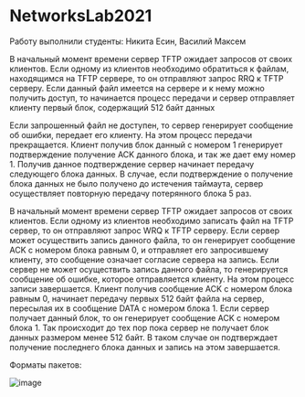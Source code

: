 # NetworksLab2021

Работу выполнили студенты: Никита Есин, Василий Максем

В начальный момент времени сервер TFTP ожидает запросов от своих клиентов.
Если одному из клиентов необходимо обратиться к файлам, находящимся на TFTP
сервере, то он отправляют запрос RRQ к TFTP серверу. Если данный файл имеется
на сервере и к нему можно получить доступ, то начинается процесс передачи
и сервер отправляет клиенту первый блок, содержащий 512 байт данных

Если
запрошенный файл не доступен, то сервер генерирует сообщение об ошибки, передает его клиенту. На этом процесс передачи прекращается. Клиент получив блок
данный с номером 1 генерирует подтверждение получение ACK данного блока, и
так же дает ему номер 1. Получив данное подтверждение сервер начинает передачу
следующего блока данных. В случае, если подтверждение о получение блока данных
не было получено до истечения таймаута, сервер осуществляет повторную передачу
потерянного блока 5 раз. 

В начальный момент времени сервер TFTP ожидает запросов от своих клиентов.
Если одному из клиентов необходимо записать файл на TFTP сервер, то он отправляют запрос WRQ к TFTP серверу. Если сервер может осуществить запись данного
файла, то он генерирует сообщение ACK с номером блока равным 0, и отправляет
его запросившему клиенту, это сообщение означает согласие сервера на запись. Если
сервер не может осуществить запись данного файла, то генерируется сообщение
об ошибке, которое отправляется клиенту. На этом процесс записи завершается.
Клиент получив сообщение ACK с номером блока равным 0, начинает передачу
первых 512 байт файла на сервер, пересылая их в сообщение DATA с номером
блока 1. Если сервер получает данный блок, то он генерирует сообщение ACK с
номером блока 1. Так происходит до тех пор пока сервер не получает блок данных
размером менее 512 байт. В таком случае он подтверждает получение последнего
блока данных и запись на этом завершается.

Форматы пакетов:

![image](https://user-images.githubusercontent.com/31699049/160467954-f42d0d25-cb75-487e-ad77-1882cafdd0d1.png)

